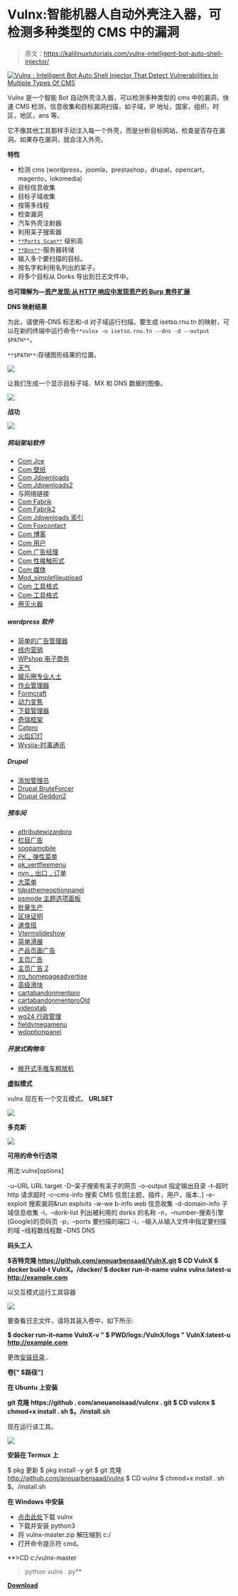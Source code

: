 # Vulnx:智能机器人自动外壳注入器，可检测多种类型的 CMS 中的漏洞

> 原文：<https://kalilinuxtutorials.com/vulnx-intelligent-bot-auto-shell-injector/>

[![Vulnx : Intelligent Bot Auto Shell Injector That Detect Vulnerabilities In Multiple Types Of CMS](img/e904cb33de33cdca80310c2789b23b55.png "Vulnx : Intelligent Bot Auto Shell Injector That Detect Vulnerabilities In Multiple Types Of CMS")](https://1.bp.blogspot.com/-qERp7QB0nKQ/XdPOFj5ep2I/AAAAAAAADfg/iNIWc0sLg5IgFb-X8DWY0QmVe28nBcPvACLcBGAsYHQ/s1600/New.png)

Vulnx 是一个智能 Bot 自动外壳注入器，可以检测多种类型的 cms 中的漏洞，快速 CMS 检测，信息收集和目标漏洞扫描，如子域，IP 地址，国家，组织，时区，地区，ans 等。

它不像其他工具那样手动注入每一个外壳，而是分析目标网站，检查是否存在漏洞。如果存在漏洞，就会注入外壳。

**特性**

*   检测 cms (wordpress，joomla，prestashop，drupal，opencart，magento，lokomedia)
*   目标信息收集
*   目标子域收集
*   按需多线程
*   检查漏洞
*   汽车外壳注射器
*   利用呆子搜索器
*   [`**Ports Scan**`](https://user-images.githubusercontent.com/23563528/58365946-40a83a00-7ec3-11e9-87c5-055ed67109b7.jpg) 级别高
*   [`**Dns**`](https://user-images.githubusercontent.com/23563528/58365784-09388e00-7ec1-11e9-8a05-e71fa39f146d.png)-服务器转储
*   输入多个要扫描的目标。
*   按名字和利用名列出的呆子。
*   将多个目标从 Dorks 导出到日志文件中。

**也可理解为—[资产发现:从 HTTP 响应中发现资产的 Burp 套件扩展](https://kalilinuxtutorials.com/burpsuite-asset_discover/)**

**DNS 映射结果**

为此，请使用–DNS 标志和-d 对子域运行扫描。要生成 isetso.rnu.tn 的映射，可以在新的终端中运行命令`**vulnx -u isetso.rnu.tn --dns -d --output $PATH**`。

`**$PATH**`:存储图形结果的位置。

![](img/dd486d52638fea042332c9621805bcfc.png)

让我们生成一个显示目标子域、MX 和 DNS 数据的图像。

![](img/21f9d24ff78406d4c129cebf7846eed0.png)

**战功**

![](img/d7b2d8c51f682dfbcad83a45e2e92f75.png)

##### 网站架站软件

*   [Com Jce](https://github.com/anouarbensaad/vulnx/blob/master/'#')
*   [Com 壁纸](https://github.com/anouarbensaad/vulnx/blob/master/'#')
*   [Com Jdownloads](https://github.com/anouarbensaad/vulnx/blob/master/'#')
*   [Com Jdownloads2](https://github.com/anouarbensaad/vulnx/blob/master/'#')
*   与网络链接
*   [Com Fabrik](https://github.com/anouarbensaad/vulnx/blob/master/'#')
*   [Com Fabrik2](https://github.com/anouarbensaad/vulnx/blob/master/'#')
*   [Com Jdownloads 索引](https://github.com/anouarbensaad/vulnx/blob/master/'#')
*   [Com Foxcontact](https://github.com/anouarbensaad/vulnx/blob/master/'#')
*   [Com 博客](https://github.com/anouarbensaad/vulnx/blob/master/'#')
*   [Com 用户](https://github.com/anouarbensaad/vulnx/blob/master/'#')
*   [Com 广告经理](https://github.com/anouarbensaad/vulnx/blob/master/'#')
*   [Com 性接触形式](https://github.com/anouarbensaad/vulnx/blob/master/'#')
*   [Com 媒体](https://github.com/anouarbensaad/vulnx/blob/master/'#')
*   [Mod_simplefileupload](https://github.com/anouarbensaad/vulnx/blob/master/'#')
*   [Com 工具格式](https://github.com/anouarbensaad/vulnx/blob/master/'#')
*   [Com 工具格式](https://github.com/anouarbensaad/vulnx/blob/master/'#')
*   [用灭火器](https://github.com/anouarbensaad/vulnx/blob/master/'#')

##### wordpress 软件

*   [简单的广告管理器](https://www.exploit-db.com/exploits/36614)
*   [线内营销](https://www.rapid7.com/db/modules/exploit/unix/webapp/wp_inboundio_marketing_file_upload)
*   [WPshop 电子商务](https://www.rapid7.com/db/modules/exploit/unix/webapp/wp_wpshop_ecommerce_file_upload)
*   [天气](https://cxsecurity.com/issue/WLB-2017030099)
*   [娱乐圈专业人士](https://www.exploit-db.com/exploits/35385)
*   [作业管理器](https://www.exploit-db.com/exploits/45031)
*   [Formcraft](https://www.exploit-db.com/exploits/30002)
*   [动力变焦](http://www.exploit4arab.org/exploits/399)
*   [下载管理器](https://www.exploit-db.com/exploits/35533)
*   [奇瑞框架](https://www.exploit-db.com/exploits/45896)
*   [Catpro](https://vulners.com/zdt/1337DAY-ID-20256)
*   [火焰幻灯](https://0day.today/exploits/18500)
*   [Wysija-时事通讯](https://www.exploit-db.com/exploits/33991)

##### Drupal

*   [添加管理员](https://github.com/anouarbensaad/vulnx/blob/master/'#')
*   [Drupal BruteForcer](https://github.com/anouarbensaad/vulnx/blob/master/'#')
*   [Drupal Geddon2](https://github.com/anouarbensaad/vulnx/blob/master/'#')

##### 预车间

*   [attributewizardpro](https://github.com/anouarbensaad/vulnx/blob/master/'#')
*   [栏目广告](https://github.com/anouarbensaad/vulnx/blob/master/'#')
*   [soopamobile](https://github.com/anouarbensaad/vulnx/blob/master/'#')
*   [PK _ 弹性菜单](https://github.com/anouarbensaad/vulnx/blob/master/'#')
*   [pk_vertflexmenu](https://github.com/anouarbensaad/vulnx/blob/master/'#')
*   [nvn _ 出口 _ 订单](https://github.com/anouarbensaad/vulnx/blob/master/'#')
*   [大菜单](https://github.com/anouarbensaad/vulnx/blob/master/'#')
*   [tdpsthemeoptionpanel](https://github.com/anouarbensaad/vulnx/blob/master/'#')
*   [psmode 主题选项面板](https://github.com/anouarbensaad/vulnx/blob/master/'#')
*   [批量生产](https://github.com/anouarbensaad/vulnx/blob/master/'#')
*   [区块证明](https://github.com/anouarbensaad/vulnx/blob/master/'#')
*   [速食班](https://github.com/anouarbensaad/vulnx/blob/master/'#')
*   [Vtermslideshow](https://github.com/anouarbensaad/vulnx/blob/master/'#')
*   [简单滑展](https://github.com/anouarbensaad/vulnx/blob/master/'#')
*   [产品页面广告](https://github.com/anouarbensaad/vulnx/blob/master/'#')
*   [主页广告](https://github.com/anouarbensaad/vulnx/blob/master/'#')
*   [主页广告 2](https://github.com/anouarbensaad/vulnx/blob/master/'#')
*   [jro_homepageadvertise](https://github.com/anouarbensaad/vulnx/blob/master/'#')
*   [高级滑块](https://github.com/anouarbensaad/vulnx/blob/master/'#')
*   [cartabandonmentpro](https://github.com/anouarbensaad/vulnx/blob/master/'#')
*   [cartabandonmentproOld](https://github.com/anouarbensaad/vulnx/blob/master/'#')
*   [videostab](https://github.com/anouarbensaad/vulnx/blob/master/'#')
*   [wg24 行政管理](https://github.com/anouarbensaad/vulnx/blob/master/'#')
*   [fieldvmegamenu](https://github.com/anouarbensaad/vulnx/blob/master/'#')
*   [wdoptionpanel](https://github.com/anouarbensaad/vulnx/blob/master/'#')

##### 开放式购物车

*   [敞开式手推车粗放机](https://github.com/anouarbensaad/vulnx/blob/master/'#')

**虚拟模式**

vulnx 现在有一个交互模式。 **URLSET**

![](img/f1af06d9e456ed1e62f85e7aee156664.png)

**多克斯**

![](img/06d4a092f6c0d73d2eda6de0aa96f714.png)

**可用的命令行选项**

用法:vulnx[options]

-u–URL URL target
-D–呆子搜索有呆子的网页
-o–output 指定输出目录
-t–超时 http 请求超时
-c–cms-info 搜索 CMS 信息[主题，插件，用户，版本..]
-e-exploit 搜索漏洞&run exploits
-w-we b-info web 信息收集
-d-domain-info 子域信息收集
-l，–dork-list 列出被利用的 dorks 的名称
-n，–number-搜索引擎(Google)的页码页
-p，–ports 要扫描的端口
-i，–输入从输入文件中指定要扫描的域
–线程数线程数
–DNS DNS

**码头工人**

**$吉特克隆 https://github.com/anouarbensaad/VulnX.git
$ CD VulnX
$ docker build-t VulnX。/docker/
$ docker run-it-name vulnx vulnx:latest-u http://example.com**

以交互模式运行工具容器

![](img/5c0d8f622f5c0cf2cd1af2fe717c71c8.png)

要查看日志文件，请将其装入卷中，如下所示:

**$ docker run-it–name VulnX-v " $ PWD/logs:/VulnX/logs " VulnX:latest-u http://example.com**

更改[安装目录](https://github.com/anouarbensaad/vulnx/blob/master/docker/Dockerfile#L46)..

**卷[" $路径"]**

**在 Ubuntu 上安装**

**git 克隆 https://github . com/anouanoisaad/vulcnx . git
$ CD vulcnx
$ chmod+x install . sh
$。/install.sh**

现在运行该工具。

![](img/1cc1d00ba5e49cc461224b5a8242597a.png)

**安装在 Termux 上**

$ pkg 更新
$ pkg install -y git
$ git 克隆 http://github.com/anouarbensaad/vulnx
$ CD vulnx
$ chmod+x install . sh
$。/install.sh

**在 Windows 中安装**

*   [点击此处](https://github.com/anouarbensaad/vulnx/archive/master.zip)下载 vulnx
*   下载并安装 python3
*   将 vulnx-master.zip 解压缩到 c:/
*   打开命令提示符 cmd。

**>CD c:/vulnx-master
>python vulnx . py**

[**Download**](https://github.com/anouarbensaad/vulnx)
